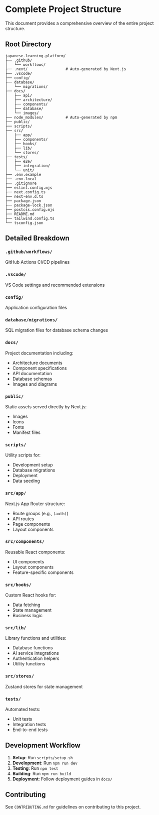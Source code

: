 # Complete Project Structure

This document provides a comprehensive overview of the entire project structure.

## Root Directory

```
japanese-learning-platform/
├── .github/
│   └── workflows/
├── .next/                 # Auto-generated by Next.js
├── .vscode/
├── config/
├── database/
│   └── migrations/
├── docs/
│   ├── api/
│   ├── architecture/
│   ├── components/
│   ├── database/
│   └── images/
├── node_modules/          # Auto-generated by npm
├── public/
├── scripts/
├── src/
│   ├── app/
│   ├── components/
│   ├── hooks/
│   ├── lib/
│   └── stores/
├── tests/
│   ├── e2e/
│   ├── integration/
│   └── unit/
├── .env.example
├── .env.local
├── .gitignore
├── eslint.config.mjs
├── next.config.ts
├── next-env.d.ts
├── package.json
├── package-lock.json
├── postcss.config.mjs
├── README.md
├── tailwind.config.ts
└── tsconfig.json
```

## Detailed Breakdown

### `.github/workflows/`
GitHub Actions CI/CD pipelines

### `.vscode/`
VS Code settings and recommended extensions

### `config/`
Application configuration files

### `database/migrations/`
SQL migration files for database schema changes

### `docs/`
Project documentation including:
- Architecture documents
- Component specifications
- API documentation
- Database schemas
- Images and diagrams

### `public/`
Static assets served directly by Next.js:
- Images
- Icons
- Fonts
- Manifest files

### `scripts/`
Utility scripts for:
- Development setup
- Database migrations
- Deployment
- Data seeding

### `src/app/`
Next.js App Router structure:
- Route groups (e.g., `(auth)`)
- API routes
- Page components
- Layout components

### `src/components/`
Reusable React components:
- UI components
- Layout components
- Feature-specific components

### `src/hooks/`
Custom React hooks for:
- Data fetching
- State management
- Business logic

### `src/lib/`
Library functions and utilities:
- Database functions
- AI service integrations
- Authentication helpers
- Utility functions

### `src/stores/`
Zustand stores for state management

### `tests/`
Automated tests:
- Unit tests
- Integration tests
- End-to-end tests

## Development Workflow

1. **Setup**: Run `scripts/setup.sh`
2. **Development**: Run `npm run dev`
3. **Testing**: Run `npm test`
4. **Building**: Run `npm run build`
5. **Deployment**: Follow deployment guides in `docs/`

## Contributing

See `CONTRIBUTING.md` for guidelines on contributing to this project.